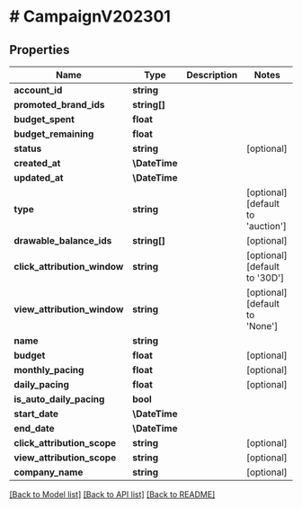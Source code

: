 # # CampaignV202301

## Properties

Name | Type | Description | Notes
------------ | ------------- | ------------- | -------------
**account_id** | **string** |  |
**promoted_brand_ids** | **string[]** |  |
**budget_spent** | **float** |  |
**budget_remaining** | **float** |  |
**status** | **string** |  | [optional]
**created_at** | **\DateTime** |  |
**updated_at** | **\DateTime** |  |
**type** | **string** |  | [optional] [default to 'auction']
**drawable_balance_ids** | **string[]** |  | [optional]
**click_attribution_window** | **string** |  | [optional] [default to '30D']
**view_attribution_window** | **string** |  | [optional] [default to 'None']
**name** | **string** |  |
**budget** | **float** |  | [optional]
**monthly_pacing** | **float** |  | [optional]
**daily_pacing** | **float** |  | [optional]
**is_auto_daily_pacing** | **bool** |  |
**start_date** | **\DateTime** |  |
**end_date** | **\DateTime** |  |
**click_attribution_scope** | **string** |  | [optional]
**view_attribution_scope** | **string** |  | [optional]
**company_name** | **string** |  | [optional]

[[Back to Model list]](../../README.md#models) [[Back to API list]](../../README.md#endpoints) [[Back to README]](../../README.md)
